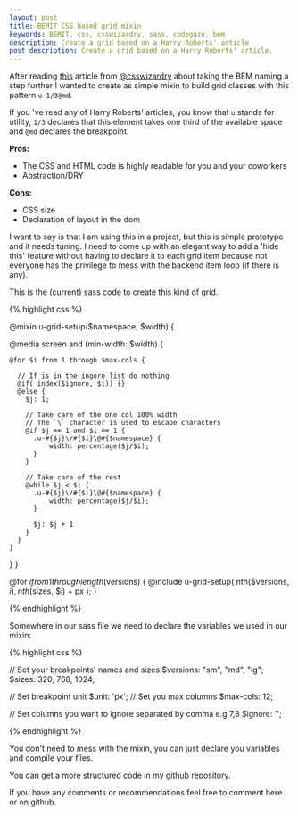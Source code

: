 ```yaml
---
layout: post
title: BEMIT CSS based grid mixin
keywords: BEMIT, css, csswizardry, sass, codegaze, bem
description: Create a grid based on a Harry Roberts' article
post_description: Create a grid based on a Harry Roberts' article.
---
```


After reading [this](http://csswizardry.com/2015/08/bemit-taking-the-bem-naming-convention-a-step-further/) article from [@csswizardry](https://twitter.com/csswizardry) about taking the BEM naming a step further I wanted to create as simple mixin to build grid classes with this pattern ```u-1/3@md```.

If you 've read any of Harry Roberts' articles, you know that ```u``` stands for utility, ```1/3``` declares that this element takes one third of the available space  and ```@md``` declares the breakpoint.


**Pros:**

* The CSS and HTML code is highly readable for you and your coworkers
* Abstraction/DRY

**Cons:**

* CSS size
* Declaration of layout in the dom


I want to say is that I am using this in a project, but this is simple prototype and it needs tuning.
I need to come up with an elegant way to add a 'hide this' feature without having to declare it to each grid item because not everyone has the privilege to mess with the backend item loop (if there is any).

This is the (current) sass code to create this kind of grid.

{% highlight css %}

@mixin u-grid-setup($namespace, $width) {
  
  @media screen and (min-width: $width) {

    @for $i from 1 through $max-cols {

      // If is in the ingore list do nothing
      @if( index($ignore, $i)) {}
      @else {
        $j: 1;
        
        // Take care of the one col 100% width
        // The `\` character is used to escape characters
        @if $j == 1 and $i == 1 {
          .u-#{$j}\/#{$i}\@#{$namespace} {
              width: percentage($j/$i); 
          }
        }
        
        // Take care of the rest
        @while $j < $i {
          .u-#{$j}\/#{$i}\@#{$namespace} {
              width: percentage($j/$i); 
          }
          
          $j: $j + 1
        }
      }
    }

  }
}

  @for $i from 1 through length($versions) {
    @include u-grid-setup( nth($versions, $i), nth($sizes, $i) + px );
  }

{% endhighlight %}

Somewhere in our sass file we need to declare the variables we used in our mixin:

{% highlight css %}

// Set your breakpoints' names and sizes
$versions: "sm", "md", "lg";
$sizes: 320, 768, 1024;

// Set breakpoint unit
$unit: 'px';
// Set you max columns
$max-cols: 12;

// Set columns you want to ignore separated by comma e.g 7,8
$ignore: '';

{% endhighlight %}


You don't need to mess with the mixin, you can just declare you variables and compile your files.

You can get a more structured code in my [github repository](https://github.com/codegaze/bemit-u-grid).

If you have any comments or recommendations feel free to comment here or on github.